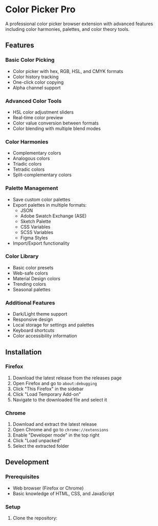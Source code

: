 # Color Picker Pro

A professional color picker browser extension with advanced features including color harmonies, palettes, and color theory tools.

## Features

### Basic Color Picking
- Color picker with hex, RGB, HSL, and CMYK formats
- Color history tracking
- One-click color copying
- Alpha channel support

### Advanced Color Tools
- HSL color adjustment sliders
- Real-time color preview
- Color value conversion between formats
- Color blending with multiple blend modes

### Color Harmonies
- Complementary colors
- Analogous colors
- Triadic colors
- Tetradic colors
- Split-complementary colors

### Palette Management
- Save custom color palettes
- Export palettes in multiple formats:
  - JSON
  - Adobe Swatch Exchange (ASE)
  - Sketch Palette
  - CSS Variables
  - SCSS Variables
  - Figma Styles
- Import/Export functionality

### Color Library
- Basic color presets
- Web-safe colors
- Material Design colors
- Trending colors
- Seasonal palettes

### Additional Features
- Dark/Light theme support
- Responsive design
- Local storage for settings and palettes
- Keyboard shortcuts
- Color accessibility information

## Installation

### Firefox
1. Download the latest release from the releases page
2. Open Firefox and go to `about:debugging`
3. Click "This Firefox" in the sidebar
4. Click "Load Temporary Add-on"
5. Navigate to the downloaded file and select it

### Chrome
1. Download and extract the latest release
2. Open Chrome and go to `chrome://extensions`
3. Enable "Developer mode" in the top right
4. Click "Load unpacked"
5. Select the extracted folder

## Development

### Prerequisites
- Web browser (Firefox or Chrome)
- Basic knowledge of HTML, CSS, and JavaScript

### Setup
1. Clone the repository: 
